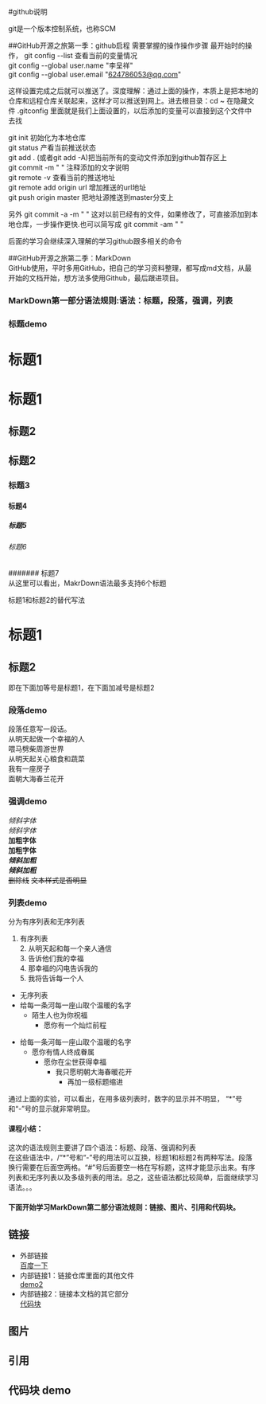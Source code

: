 #github说明  

git是一个版本控制系统，也称SCM  

##GitHub开源之旅第一季：github启程
	需要掌握的操作操作步骤
最开始时的操作，  git config --list   查看当前的变量情况  
git config --global user.name "李呈祥"  
git config --global user.email "624786053@qq.com"  


这样设置完成之后就可以推送了。深度理解：通过上面的操作，本质上是把本地的仓库和远程仓库关联起来，这样才可以推送到网上。进去根目录：cd ~
在隐藏文件  .gitconfig  里面就是我们上面设置的，以后添加的变量可以直接到这个文件中去找  

git init   初始化为本地仓库  
git status  产看当前推送状态  
git add .   (或者git add -A)把当前所有的变动文件添加到github暂存区上  
git commit -m " "  注释添加的文字说明  
git remote -v   查看当前的推送地址  
git remote add origin url   增加推送的url地址  
git push origin master   把地址源推送到master分支上  

另外  git commit -a -m " "   这对以前已经有的文件，如果修改了，可直接添加到本地仓库，一步操作更快.也可以简写成  git commit -am " "  

后面的学习会继续深入理解的学习github跟多相关的命令

##GitHub开源之旅第二季：MarkDown  
	GitHub使用，平时多用GitHub，把自己的学习资料整理，都写成md文档，从最开始的文档开始，想方法多使用Github，最后跟进项目。
  
### MarkDown第一部分语法规则:语法：标题，段落，强调，列表  


### 标题demo  

# 标题1  
 
标题1
===
## 标题2  

标题2  
---  

### 标题3  
#### 标题4  
##### 标题5  
###### 标题6  
####### 标题7  
从这里可以看出，MakrDown语法最多支持6个标题  

标题1和标题2的替代写法  

标题1
===
标题2
---
即在下面加等号是标题1，在下面加减号是标题2  


### 段落demo  
段落任意写一段话。  
从明天起做一个幸福的人  
喂马劈柴周游世界  
	从明天起关心粮食和蔬菜  
	我有一座房子  
	面朝大海春兰花开  

  



### 强调demo  

*倾斜字体*  
_倾斜字体_  
**加粗字体**  
__加粗字体__  
***倾斜加粗***  
___倾斜加粗___    
~~删除线~~ ~~文本样式是否明显~~  



### 列表demo

分为有序列表和无序列表  
1. 有序列表  
	2. 从明天起和每一个亲人通信  
		3. 告诉他们我的幸福  
			4. 那幸福的闪电告诉我的  
				5. 我将告诉每一个人  

* 无序列表  
* 给每一条河每一座山取个温暖的名字  
	* 陌生人也为你祝福  
		* 愿你有一个灿烂前程  

- 给每一条河每一座山取个温暖的名字  
	- 愿你有情人终成眷属  
		- 愿你在尘世获得幸福  
			- 我只愿明朝大海春暖花开  
				- 再加一级标题缩进  

通过上面的实验，可以看出，在用多级列表时，数字的显示并不明显，
“*”号和“-”号的显示就非常明显。  
#### 课程小结：  
这次的语法规则主要讲了四个语法：标题、段落、强调和列表  
在这些语法中，/“*”号和“-”号的用法可以互换，标题1和标题2有两种写法。段落换行需要在后面空两格。“#”号后面要空一格在写标题，这样才能显示出来。有序列表和无序列表以及多级列表的用法。总之，这些语法都比较简单，后面继续学习语法。。。


#### 下面开始学习MarkDown第二部分语法规则：链接、图片、引用和代码块。  

## 链接  
- 外部链接  
	[百度一下](http://www.baidu.com)  
- 内部链接1：链接仓库里面的其他文件  
	[demo2](c:\gitbashWorks\MarkDown\list.md)
- 内部链接2：链接本文档的其它部分  
	[代码块](GitLesson1.md#代码块-demo)
	



## 图片  



## 引用  


## 代码块 demo  




